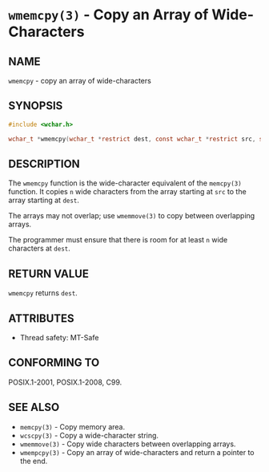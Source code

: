 # `wmemcpy(3)` - Copy an Array of Wide-Characters

## NAME

`wmemcpy` - copy an array of wide-characters

## SYNOPSIS

```c
#include <wchar.h>

wchar_t *wmemcpy(wchar_t *restrict dest, const wchar_t *restrict src, size_t n);
```

## DESCRIPTION

The `wmemcpy` function is the wide-character equivalent of the `memcpy(3)` function. It copies `n` wide characters from the array starting at `src` to the array starting at `dest`.

The arrays may not overlap; use `wmemmove(3)` to copy between overlapping arrays.

The programmer must ensure that there is room for at least `n` wide characters at `dest`.

## RETURN VALUE

`wmemcpy` returns `dest`.

## ATTRIBUTES

- Thread safety: MT-Safe

## CONFORMING TO

POSIX.1-2001, POSIX.1-2008, C99.

## SEE ALSO

- `memcpy(3)` - Copy memory area.
- `wcscpy(3)` - Copy a wide-character string.
- `wmemmove(3)` - Copy wide characters between overlapping arrays.
- `wmempcpy(3)` - Copy an array of wide-characters and return a pointer to the end.

